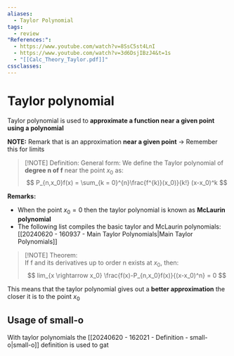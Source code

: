 ```yaml
---
aliases:
  - Taylor Polynomial
tags:
  - review
"References:":
  - https://www.youtube.com/watch?v=8SsC5st4LnI
  - https://www.youtube.com/watch?v=3d6DsjIBzJ4&t=1s
  - "[[Calc_Theory_Taylor.pdf]]"
cssclasses:
---
```

# Taylor polynomial 
Taylor polynomial is used to **approximate a function near a given point using a polynomial**

**NOTE:** Remark that is an approximation **near a given point** → Remember this for limits


> [!NOTE] Definition: General form: 
> We define the Taylor polynomial of **degree n of f** near the point $x_0$ as:
> $$
P_{n,x_0}f(x) = \sum_{k = 0}^{n}\frac{f^{k)}(x_0)}{k!} (x-x_0)^k
> $$

**Remarks:**
+ When the point $x_0 = 0$ then the taylor polynomial is known as **McLaurin polynomial**
+ The following list compiles the basic taylor and McLaurin polynomials: [[20240620 - 160937 - Main Taylor Polynomials|Main Taylor Polynomials]]


> [!NOTE] Theorem:  
> If f and its derivatives up to order n exists at $x_0$, then:
> $$
> lim_{x \rightarrow x_0} \frac{f(x)-P_{n,x_0}f(x)}{(x-x_0)^n} = 0
> $$
> 

This means that the taylor polynomial gives out a **better approximation** the closer it is to the point $x_0$

## Usage of small-o
With taylor polynomials the [[20240620 - 162021 - Definition - small-o|small-o]] definition is used to gat
